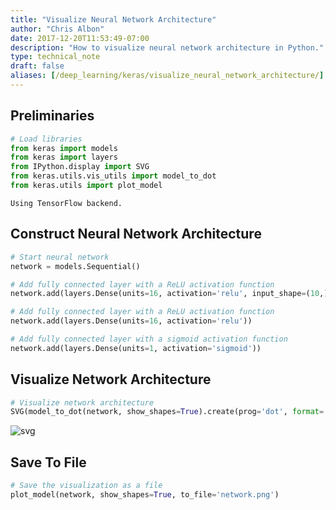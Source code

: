 ```yaml
---
title: "Visualize Neural Network Architecture"
author: "Chris Albon"
date: 2017-12-20T11:53:49-07:00
description: "How to visualize neural network architecture in Python."
type: technical_note
draft: false
aliases: [/deep_learning/keras/visualize_neural_network_architecture/]
---
```

## Preliminaries


```python
# Load libraries
from keras import models
from keras import layers
from IPython.display import SVG
from keras.utils.vis_utils import model_to_dot
from keras.utils import plot_model
```

    Using TensorFlow backend.


## Construct Neural Network Architecture


```python
# Start neural network
network = models.Sequential()

# Add fully connected layer with a ReLU activation function
network.add(layers.Dense(units=16, activation='relu', input_shape=(10,)))

# Add fully connected layer with a ReLU activation function
network.add(layers.Dense(units=16, activation='relu'))

# Add fully connected layer with a sigmoid activation function
network.add(layers.Dense(units=1, activation='sigmoid'))
```

## Visualize Network Architecture


```python
# Visualize network architecture
SVG(model_to_dot(network, show_shapes=True).create(prog='dot', format='svg'))
```




![svg](visualize_neural_network_architecture_6_0.svg)



## Save To File


```python
# Save the visualization as a file
plot_model(network, show_shapes=True, to_file='network.png')
```
